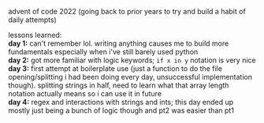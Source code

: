advent of code 2022 (going back to prior years to try and build a habit of daily attempts)

lessons learned:  
**day 1:** can't remember lol. writing anything causes me to build more fundamentals especially when i've still barely used python  
**day 2:** got more familiar with logic keywords; `if x in y` notation is very nice  
**day 3:** first attempt at boilerplate use (just a function to do the file opening/splitting i had been doing every day, unsuccessful implementation though). splitting strings in half, need to learn what that array length notation actually means so i can use it in future  
**day 4:** regex and interactions with strings and ints; this day ended up mostly just being a bunch of logic though and pt2 was easier than pt1  